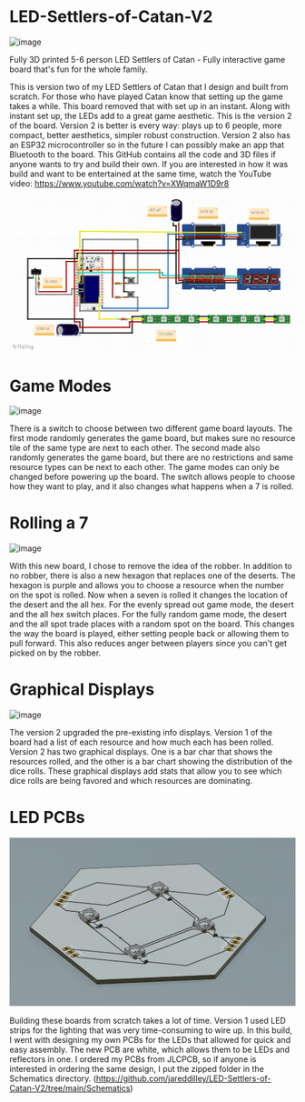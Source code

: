 # LED-Settlers-of-Catan-V2
![image](https://github.com/jareddilley/LED-Settlers-of-Catan-V2/blob/main/Media/Catan-V2-Demo-2.gif)

Fully 3D printed 5-6 person LED Settlers of Catan - Fully interactive game board that's fun for the whole family.

This is version two of my LED Settlers of Catan that I design and built from scratch. For those who have played Catan know that setting up the game takes a while. This board removed that with set up in an instant. Along with instant set up, the LEDs add to a great game aesthetic. This is the version 2 of the board. Version 2 is better is every way: plays up to 6 people, more compact, better aesthetics, simpler robust construction. Version 2 also has an ESP32 microcontroller so in the future I can possibly make an app that Bluetooth to the board. This GitHub contains all the code and 3D files if anyone wants to try and build their own. If you are interested in how it was build and want to be entertained at the same time, watch the YouTube video: https://www.youtube.com/watch?v=XWqmaW1D9r8

![image](https://github.com/jareddilley/LED-Settlers-of-Catan-V2/blob/main/Media/schematic-Catan-V2.PNG)

# Game Modes
![image](https://github.com/jareddilley/LED-Settlers-of-Catan-V2/blob/main/Media/2-Game-modes.gif)

There is a switch to choose between two different game board layouts. The first mode randomly generates the game board, but makes sure no resource tile of the same type are next to each other. The second made also randomly generates the game board, but there are no restrictions and same resource types can be next to each other. The game modes can only be changed before powering up the board. The switch allows people to choose how they want to play, and it also changes what happens when a 7 is rolled. 

# Rolling a 7
![image](https://github.com/jareddilley/LED-Settlers-of-Catan-V2/blob/main/Media/Rolling-a-7.gif)

With this new board, I chose to remove the idea of the robber. In addition to no robber, there is also a new hexagon that replaces one of the deserts. The hexagon is purple and allows you to choose a resource when the number on the spot is rolled. Now when a seven is rolled it changes the location of the desert and the all hex. For the evenly spread out game mode, the desert and the all hex switch places. For the fully random game mode, the desert and the all spot trade places with a random spot on the board. This changes the way the board is played, either setting people back or allowing them to pull forward. This also reduces anger between players since you can't get picked on by the robber. 

# Graphical Displays
![image](https://github.com/jareddilley/LED-Settlers-of-Catan-V2/blob/main/Media/Catan-V2-Graphs.png)

The version 2 upgraded the pre-existing info displays. Version 1 of the board had a list of each resource and how much each has been rolled. Version 2 has two graphical displays. One is a bar char that shows the resources rolled, and the other is a bar chart showing the distribution of the dice rolls. These graphical displays add stats that allow you to see which dice rolls are being favored and which resources are dominating. 

# LED PCBs
![image](https://github.com/jareddilley/LED-Settlers-of-Catan-V2/blob/main/Media/Catan-3D-PCB.PNG)

Building these boards from scratch takes a lot of time. Version 1 used LED strips for the lighting that was very time-consuming to wire up. In this build, I went with designing my own PCBs for the LEDs that allowed for quick and easy assembly. The new PCB are white, which allows them to be LEDs and reflectors in one. I ordered my PCBs from JLCPCB, so if anyone is interested in ordering the same design, I put the zipped folder in the Schematics directory. (https://github.com/jareddilley/LED-Settlers-of-Catan-V2/tree/main/Schematics)
